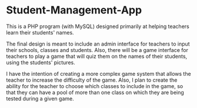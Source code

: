 Student-Management-App
======================

This is a PHP program (with MySQL) designed primarily at helping teachers learn their students' names.

The final design is meant to include an admin interface for teachers to input their schools, classes and students.  Also, there will be a game interface for teachers to play a game that will quiz them on the names of their students, using the students' pictures.

I have the intention of creating a more complex game system that allows the teacher to increase the difficulty of the game.  Also, I plan to create the ability for the teacher to choose which classes to include in the game, so that they can have a pool of more than one class on which they are being tested during a given game.
